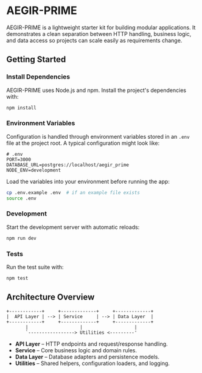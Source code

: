 # AEGIR-PRIME

AEGIR-PRIME is a lightweight starter kit for building modular applications. It demonstrates a clean separation between HTTP handling, business logic, and data access so projects can scale easily as requirements change.

## Getting Started

### Install Dependencies
AEGIR-PRIME uses Node.js and npm. Install the project's dependencies with:

```bash
npm install
```

### Environment Variables
Configuration is handled through environment variables stored in an `.env` file at the project root. A typical configuration might look like:

```
# .env
PORT=3000
DATABASE_URL=postgres://localhost/aegir_prime
NODE_ENV=development
```

Load the variables into your environment before running the app:

```bash
cp .env.example .env  # if an example file exists
source .env
```

### Development
Start the development server with automatic reloads:

```bash
npm run dev
```

### Tests
Run the test suite with:

```bash
npm test
```

## Architecture Overview

```
+------------+     +-------------+     +-------------+
|  API Layer | --> | Service     | --> | Data Layer  |
+------------+     +-------------+     +-------------+
       |                   |                   |
       `-----------------> Utilities <---------'
```

- **API Layer** – HTTP endpoints and request/response handling.
- **Service** – Core business logic and domain rules.
- **Data Layer** – Database adapters and persistence models.
- **Utilities** – Shared helpers, configuration loaders, and logging.

